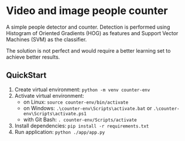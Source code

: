 # Video and image people counter
A simple people detector and counter. Detection is performed using Histogram of Oriented Gradients (HOG) as features and Support Vector Machines (SVM) as the classifier.

The solution is not perfect and would require a better learning set to achieve better results.

## QuickStart
1. Create virtual environment: `python -m venv counter-env`
1. Activate virtual environment:
    - on Linux: `source counter-env/bin/activate`
    - on Windows: `.\counter-env\Scripts\activate.bat` or `.\counter-env\Scripts\activate.ps1`
    - with Git Bash: `. counter-env/Scripts/activate`
1. Install dependencies: ```pip install -r requirements.txt```
1. Run application: ```python ./app/app.py```